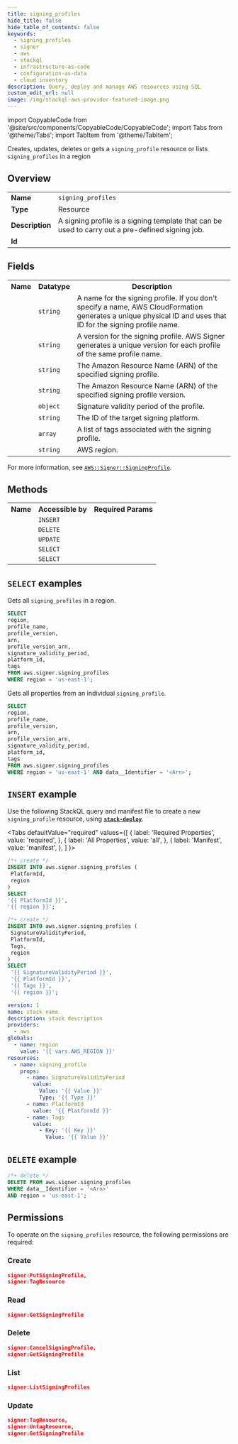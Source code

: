 ```yaml
---
title: signing_profiles
hide_title: false
hide_table_of_contents: false
keywords:
  - signing_profiles
  - signer
  - aws
  - stackql
  - infrastructure-as-code
  - configuration-as-data
  - cloud inventory
description: Query, deploy and manage AWS resources using SQL
custom_edit_url: null
image: /img/stackql-aws-provider-featured-image.png
---
```


import CopyableCode from '@site/src/components/CopyableCode/CopyableCode';
import Tabs from '@theme/Tabs';
import TabItem from '@theme/TabItem';

Creates, updates, deletes or gets a <code>signing_profile</code> resource or lists <code>signing_profiles</code> in a region

## Overview
<table>
<tbody>
<tr><td><b>Name</b></td><td><code>signing_profiles</code></td></tr>
<tr><td><b>Type</b></td><td>Resource</td></tr>
<tr><td><b>Description</b></td><td>A signing profile is a signing template that can be used to carry out a pre-defined signing job.</td></tr>
<tr><td><b>Id</b></td><td><CopyableCode code="aws.signer.signing_profiles" /></td></tr>
</tbody>
</table>

## Fields
<table>
<tbody>
<tr><th>Name</th><th>Datatype</th><th>Description</th></tr><tr><td><CopyableCode code="profile_name" /></td><td><code>string</code></td><td>A name for the signing profile. If you don't specify a name, AWS CloudFormation generates a unique physical ID and uses that ID for the signing profile name.</td></tr>
<tr><td><CopyableCode code="profile_version" /></td><td><code>string</code></td><td>A version for the signing profile. AWS Signer generates a unique version for each profile of the same profile name.</td></tr>
<tr><td><CopyableCode code="arn" /></td><td><code>string</code></td><td>The Amazon Resource Name (ARN) of the specified signing profile.</td></tr>
<tr><td><CopyableCode code="profile_version_arn" /></td><td><code>string</code></td><td>The Amazon Resource Name (ARN) of the specified signing profile version.</td></tr>
<tr><td><CopyableCode code="signature_validity_period" /></td><td><code>object</code></td><td>Signature validity period of the profile.</td></tr>
<tr><td><CopyableCode code="platform_id" /></td><td><code>string</code></td><td>The ID of the target signing platform.</td></tr>
<tr><td><CopyableCode code="tags" /></td><td><code>array</code></td><td>A list of tags associated with the signing profile.</td></tr>
<tr><td><CopyableCode code="region" /></td><td><code>string</code></td><td>AWS region.</td></tr>
</tbody>
</table>

For more information, see <a href="https://docs.aws.amazon.com/AWSCloudFormation/latest/UserGuide/aws-resource-signer-signingprofile.html"><code>AWS::Signer::SigningProfile</code></a>.

## Methods

<table>
<tbody>
  <tr>
    <th>Name</th>
    <th>Accessible by</th>
    <th>Required Params</th>
  </tr>
  <tr>
    <td><CopyableCode code="create_resource" /></td>
    <td><code>INSERT</code></td>
    <td><CopyableCode code="PlatformId, region" /></td>
  </tr>
  <tr>
    <td><CopyableCode code="delete_resource" /></td>
    <td><code>DELETE</code></td>
    <td><CopyableCode code="data__Identifier, region" /></td>
  </tr>
  <tr>
    <td><CopyableCode code="update_resource" /></td>
    <td><code>UPDATE</code></td>
    <td><CopyableCode code="data__Identifier, data__PatchDocument, region" /></td>
  </tr>
  <tr>
    <td><CopyableCode code="list_resources" /></td>
    <td><code>SELECT</code></td>
    <td><CopyableCode code="region" /></td>
  </tr>
  <tr>
    <td><CopyableCode code="get_resource" /></td>
    <td><code>SELECT</code></td>
    <td><CopyableCode code="data__Identifier, region" /></td>
  </tr>
</tbody>
</table>

## `SELECT` examples
Gets all <code>signing_profiles</code> in a region.
```sql
SELECT
region,
profile_name,
profile_version,
arn,
profile_version_arn,
signature_validity_period,
platform_id,
tags
FROM aws.signer.signing_profiles
WHERE region = 'us-east-1';
```
Gets all properties from an individual <code>signing_profile</code>.
```sql
SELECT
region,
profile_name,
profile_version,
arn,
profile_version_arn,
signature_validity_period,
platform_id,
tags
FROM aws.signer.signing_profiles
WHERE region = 'us-east-1' AND data__Identifier = '<Arn>';
```

## `INSERT` example

Use the following StackQL query and manifest file to create a new <code>signing_profile</code> resource, using [__`stack-deploy`__](https://pypi.org/project/stack-deploy/).

<Tabs
    defaultValue="required"
    values={[
      { label: 'Required Properties', value: 'required', },
      { label: 'All Properties', value: 'all', },
      { label: 'Manifest', value: 'manifest', },
    ]
}>
<TabItem value="required">

```sql
/*+ create */
INSERT INTO aws.signer.signing_profiles (
 PlatformId,
 region
)
SELECT 
'{{ PlatformId }}',
'{{ region }}';
```
</TabItem>
<TabItem value="all">

```sql
/*+ create */
INSERT INTO aws.signer.signing_profiles (
 SignatureValidityPeriod,
 PlatformId,
 Tags,
 region
)
SELECT 
 '{{ SignatureValidityPeriod }}',
 '{{ PlatformId }}',
 '{{ Tags }}',
 '{{ region }}';
```
</TabItem>
<TabItem value="manifest">

```yaml
version: 1
name: stack name
description: stack description
providers:
  - aws
globals:
  - name: region
    value: '{{ vars.AWS_REGION }}'
resources:
  - name: signing_profile
    props:
      - name: SignatureValidityPeriod
        value:
          Value: '{{ Value }}'
          Type: '{{ Type }}'
      - name: PlatformId
        value: '{{ PlatformId }}'
      - name: Tags
        value:
          - Key: '{{ Key }}'
            Value: '{{ Value }}'

```
</TabItem>
</Tabs>

## `DELETE` example

```sql
/*+ delete */
DELETE FROM aws.signer.signing_profiles
WHERE data__Identifier = '<Arn>'
AND region = 'us-east-1';
```

## Permissions

To operate on the <code>signing_profiles</code> resource, the following permissions are required:

### Create
```json
signer:PutSigningProfile,
signer:TagResource
```

### Read
```json
signer:GetSigningProfile
```

### Delete
```json
signer:CancelSigningProfile,
signer:GetSigningProfile
```

### List
```json
signer:ListSigningProfiles
```

### Update
```json
signer:TagResource,
signer:UntagResource,
signer:GetSigningProfile
```
